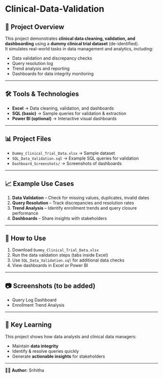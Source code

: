 # Clinical-Data-Validation  

## 📌 Project Overview  
This project demonstrates **clinical data cleaning, validation, and dashboarding** using a **dummy clinical trial dataset** (de-identified).  
It simulates real-world tasks in data management and analytics, including:  
- Data validation and discrepancy checks  
- Query resolution log  
- Trend analysis and reporting  
- Dashboards for data integrity monitoring  

---

## 🛠 Tools & Technologies  
- **Excel** → Data cleaning, validation, and dashboards  
- **SQL (basic)** → Sample queries for validation & extraction  
- **Power BI (optional)** → Interactive visual dashboards  

---

## 📊 Project Files  
- `Dummy_Clinical_Trial_Data.xlsx` → Sample dataset  
- `SQL_Data_Validation.sql` → Example SQL queries for validation  
- `Dashboard_Screenshots/` → Screenshots of dashboards  

---

## 📈 Example Use Cases  
1. **Data Validation** – Check for missing values, duplicates, invalid dates  
2. **Query Resolution** – Track discrepancies and resolution rates  
3. **Trend Analysis** – Identify enrollment trends and query closure performance  
4. **Dashboards** – Share insights with stakeholders  

---

## 🚀 How to Use  
1. Download `Dummy_Clinical_Trial_Data.xlsx`  
2. Run the data validation steps (tabs inside Excel)  
3. Use `SQL_Data_Validation.sql` for additional data checks  
4. View dashboards in Excel or Power BI  

---

## 📷 Screenshots (to be added)  
- Query Log Dashboard  
- Enrollment Trend Analysis  

---

## 🔑 Key Learning  
This project shows how data analysts and clinical data managers:  
- Maintain **data integrity**  
- Identify & resolve queries quickly  
- Generate **actionable insights** for stakeholders  

---

👩‍💻 **Author:** Srihitha  
